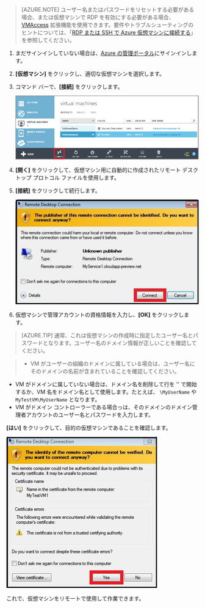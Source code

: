 ﻿<properties services="virtual-machines" title="Windows Server が実行されている仮想マシンにログオンする方法" authors="KBDAzure" solutions="" manager="timlt" editor="tysonn" />

>[AZURE.NOTE] ユーザー名またはパスワードをリセットする必要がある場合、または仮想マシンで RDP を有効にする必要がある場合、[VMAccess](http://go.microsoft.com/fwlink/p/?LinkId=396856) 拡張機能を使用できます。要件やトラブルシューティングのヒントについては、「[RDP または SSH で Azure 仮想マシンに接続する](http://go.microsoft.com/fwlink/p/?LinkId=398294)」を参照してください。

1. まだサインインしていない場合は、[Azure の管理ポータル](http://manage.windowsazure.com)にサインインします。

2. **[仮想マシン]** をクリックし、適切な仮想マシンを選択します。

3. コマンド バーで、**[接続]** をクリックします。

	![Log on to the virtual machine](./media/virtual-machines-log-on-win-server/connectwindows.png)

4. **[開く]** をクリックして、仮想マシン用に自動的に作成されたリモート デスクトップ プロトコル ファイルを使用します。
	
5. **[接続]** をクリックして続行します。

	![Continue with connecting](./media/virtual-machines-log-on-win-server/connectpublisher.png)

6. 仮想マシンで管理アカウントの資格情報を入力し、**[OK]** をクリックします。 

 >[AZURE.TIP] 通常、これは仮想マシンの作成時に指定したユーザー名とパスワードとなります。ユーザー名のドメイン情報が正しいことを確認してください。

>- VM がユーザーの組織のドメインに属している場合は、ユーザー名にそのドメインの名前が含まれていることを確認してください。
- VM がドメインに属していない場合は、ドメイン名を削除して行を '\' で開始するか、VM 名をドメイン名として使用します。たとえば、 `\MyUserName` や  `MyTestVM\MyUserName` となります。 
- VM がドメイン コントローラーである場合っは、そのドメインのドメイン管理者アカウントのユーザー名とパスワードを入力します。

**[はい]** をクリックして、目的の仮想マシンであることを確認します。

![Verify the identity of the machine](./media/virtual-machines-log-on-win-server/connectverify.png)

これで、仮想マシンをリモートで使用して作業できます。

<!--HONumber=42-->
